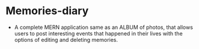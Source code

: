﻿# Memories-diary
- A complete MERN application same as an ALBUM of photos, that allows users to post interesting events that happened in their lives with the options of editing and deleting memories. 
